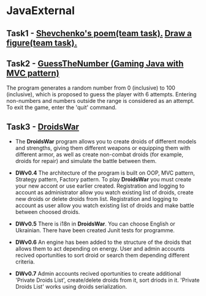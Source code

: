 # JavaExternal

## Task1 - [Shevchenko's poem(team task).](https://github.com/ShulzhenkoA/JavaExternal_team_tasks/tree/master/tasks/poem) [Draw a figure(team task).](https://github.com/ShulzhenkoA/JavaExternal_team_tasks/tree/master/tasks/geometrical.figures/src/com/java/external)

## Task2 - [GuessTheNumber (Gaming Java with MVC pattern)](https://github.com/ShulzhenkoA/JavaExternal/tree/master/JavaGaming/src/com/javaextetnal_shulzhenko/gaming/GuessTheNumber)
The program generates a random number from 0 (inclusive) to 100 (inclusive), which is proposed to guess the player with 6 attempts. Entering non-numbers and numbers outside the range is considered as an attempt. To exit the game, enter the 'quit' command.

## Task3 - [DroidsWar](https://github.com/ShulzhenkoA/JavaExternal/tree/master/DroidsWar)
* The **DroidsWar** program allows you to create droids of different models and strengths, giving them different weapons or equipping them with different armor, as well as create non-combat droids (for example, droids for repair) and simulate the battle between them. 

* **DWv0.4** The architecture of the program is built on OOP, MVC pattern, Strategy pattern, Factory pattern. To play **DroidsWar** you must create your new accont or use earlier created. Registration and logging to account as administrator allow you watch existing list of droids, create new droids or delete droids from list. Registration and logging to account as user allow you watch existing list of droids and make battle between choosed droids.

* **DWv0.5** There is i18n in **DroidsWar**. You can choose English or Ukrainian. There have been created Junit tests for programme.


* **DWv0.6** An engine has been added to the structure of the droids that allows them to act depending on energy. User and admin accounts recived oportunities to sort droid or search them depending different criteria. 

* **DWv0.7** Admin accounts recived oportunities to create additional 'Private Droids List', create/delete droids from it, sort driods in it. 'Private Droids List' works using droids serialization. 





